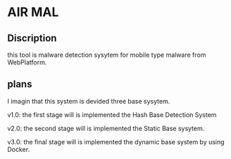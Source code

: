 # AIR MAL 

## Discription
this tool is malware detection sysytem for mobile type malware from WebPlatform.<tr>
	     	  
## plans
I imagin that this system is devided three base sysytem.<br>

v1.0: the first stage will is implemented the Hash Base Detection System 

v2.0: the second stage will is implemented the Static Base sysytem.

v3.0: the final stage will is implemented the dynamic base system by using Docker.
